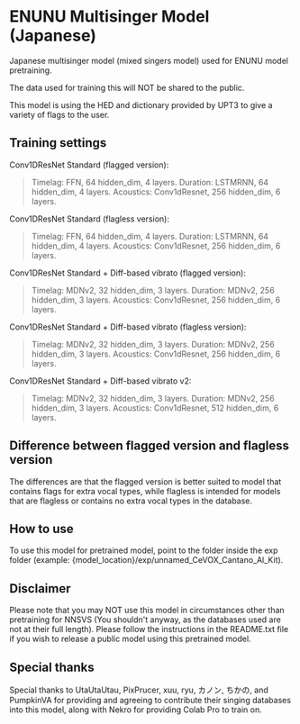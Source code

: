 # ENUNU Multisinger Model (Japanese)
Japanese multisinger model (mixed singers model) used for ENUNU model pretraining.

The data used for training this will NOT be shared to the public.

This model is using the HED and dictionary provided by UPT3 to give a variety of flags to the user.

## Training settings

Conv1DResNet Standard (flagged version):
>Timelag: FFN, 64 hidden_dim, 4 layers.
Duration: LSTMRNN, 64 hidden_dim, 4 layers.
Acoustics: Conv1dResnet, 256 hidden_dim, 6 layers.

Conv1DResNet Standard (flagless version):
>Timelag: FFN, 64 hidden_dim, 4 layers.
Duration: LSTMRNN, 64 hidden_dim, 4 layers.
Acoustics: Conv1dResnet, 256 hidden_dim, 6 layers.

Conv1DResNet Standard + Diff-based vibrato (flagged version):
>Timelag: MDNv2, 32 hidden_dim, 3 layers.
Duration: MDNv2, 256 hidden_dim, 3 layers.
Acoustics: Conv1dResnet, 256 hidden_dim, 6 layers.

Conv1DResNet Standard + Diff-based vibrato (flagless version):
>Timelag: MDNv2, 32 hidden_dim, 3 layers.
Duration: MDNv2, 256 hidden_dim, 3 layers.
Acoustics: Conv1dResnet, 256 hidden_dim, 6 layers.

Conv1DResNet Standard + Diff-based vibrato v2:
>Timelag: MDNv2, 32 hidden_dim, 3 layers.
Duration: MDNv2, 256 hidden_dim, 3 layers.
Acoustics: Conv1dResnet, 512 hidden_dim, 6 layers.

## Difference between flagged version and flagless version
The differences are that the flagged version is better suited to model that contains flags for extra vocal types, while flagless is intended for models that are flagless or contains no extra vocal types in the database.

## How to use
To use this model for pretrained model, point to the folder inside the exp folder
(example: {model_location}/exp/unnamed_CeVOX_Cantano_Al_Kit).

## Disclaimer
Please note that you may NOT use this model in circumstances other than pretraining for NNSVS (You shouldn't anyway, as the databases used are not at their full length).
Please follow the instructions in the README.txt file if you wish to release a public model using this pretrained model.

## Special thanks
Special thanks to UtaUtaUtau, PixPrucer, xuu, ryu, カノン, ちかの, and PumpkinVA for providing and agreeing to contribute their singing databases into this model, along with Nekro for providing Colab Pro to train on.
